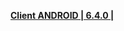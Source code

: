 **[Client ANDROID | 6.4.0 |](https://d2wztyirwsuyyo.cloudfront.net/ptpublic/bh3_global/20230216121359_IsoA5X1c1ATpa9ax/20230207-225041-global_android_sim-Global-v6_4-final-5383b5abf840-3969-6.4.0-ASB-Win108-Agent2-1286.apk)**
